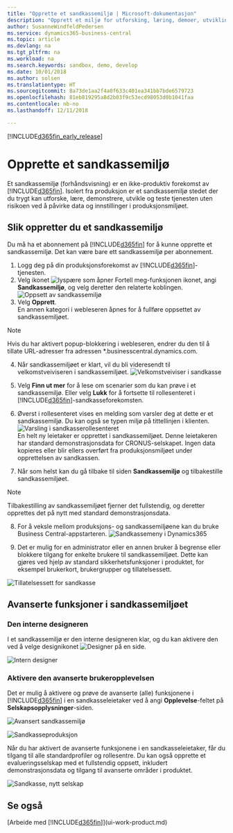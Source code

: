 ```yaml
---
title: "Opprette et sandkassemiljø | Microsoft-dokumentasjon"
description: "Opprett et miljø for utforsking, læring, demoer, utvikling og testing."
author: SusanneWindfeldPedersen
ms.service: dynamics365-business-central
ms.topic: article
ms.devlang: na
ms.tgt_pltfrm: na
ms.workload: na
ms.search.keywords: sandbox, demo, develop
ms.date: 10/01/2018
ms.author: solsen
ms.translationtype: HT
ms.sourcegitcommit: 8a73de1aa2f4a0f633c401ea341bb7bde6579723
ms.openlocfilehash: 81eb819295a8d2b03f9c53ecd98053d0b1041faa
ms.contentlocale: nb-no
ms.lasthandoff: 12/11/2018

---
```

[!INCLUDE[d365fin_early_release](includes/d365fin_early_release.md.md)]

# <a name="creating-a-sandbox-environment"></a>Opprette et sandkassemiljø
Et sandkassemiljø (forhåndsvisning) er en ikke-produktiv forekomst av [!INCLUDE[d365fin](includes/d365fin_md.md)]. Isolert fra produksjon er et sandkassemiljø stedet der du trygt kan utforske, lære, demonstrere, utvikle og teste tjenesten uten risikoen ved å påvirke data og innstillinger i produksjonsmiljøet.

## <a name="to-create-a-sandbox-environment"></a>Slik oppretter du et sandkassemiljø
Du må ha et abonnement på [!INCLUDE[d365fin](includes/d365fin_md.md)] for å kunne opprette et sandkassemiljø. Det kan være bare ett sandkassemiljø per abonnement.

1. Logg deg på din produksjonsforekomst av [!INCLUDE[d365fin](includes/d365fin_md.md)]-tjenesten.
2. Velg ikonet ![lyspære som åpner Fortell meg-funksjonen](media/ui-search/search_small.png "Fortell hva du vil gjøre") ikonet, angi **Sandkassemiljø**, og velg deretter den relaterte koblingen.
![Oppsett av sandkassemiljø](./media/across-sandbox/sandbox-environment-setup.png)
3. Velg **Opprett**.  
  En annen kategori i webleseren åpnes for å fullføre oppsettet av sandkassemiljøet.
> [!NOTE]  
>  Hvis du har aktivert popup-blokkering i webleseren, endrer du den til å tillate URL-adresser fra adressen *.businesscentral.dynamics.com.   

4. Når sandkassemiljøet er klart, vil du bli videresendt til velkomstveiviseren i sandkassemiljøet.
![Velkomstveiviser i sandkasse](./media/across-sandbox/sandbox-wizard.png)

5. Velg **Finn ut mer** for å lese om scenarier som du kan prøve i et sandkassemiljø. Eller velg **Lukk** for å fortsette til rollesenteret i [!INCLUDE[d365fin](includes/d365fin_md.md)]-sandkasseforekomsten.
6. Øverst i rollesenteret vises en melding som varsler deg at dette er et sandkassemiljø. Du kan også se typen miljø på tittellinjen i klienten.
![Varsling i sandkasserollesenteret](./media/across-sandbox/sandbox-rolecenter-notification.png)  
En helt ny leietaker er opprettet i sandkassemiljøet. Denne leietakeren har standard demonstrasjonsdata for CRONUS-selskapet. Ingen data kopieres eller blir ellers overført fra produksjonsmiljøet under opprettelsen av sandkassen.
7.  Når som helst kan du gå tilbake til siden **Sandkassemiljø** og tilbakestille sandkassemiljøet.
> [!NOTE]  
>  Tilbakestilling av sandkassemiljøet fjerner det fullstendig, og deretter opprettes det på nytt med standard demonstrasjonsdata.  

8.  For å veksle mellom produksjons- og sandkassemiljøene kan du bruke Business Central-appstarteren.
![Sandkassemeny i Dynamics365](./media/across-sandbox/sandbox-dynamics365-menu.png)

9.  Det er mulig for en administrator eller en annen bruker å begrense eller blokkere tilgang for enkelte brukere til sandkassemiljøet. Dette kan gjøres ved hjelp av standard sikkerhetsfunksjoner i produktet, for eksempel brukerkort, brukergrupper og tillatelsessett.

![Tillatelsessett for sandkasse](./media/across-sandbox/sandbox-permission-sets.png)

## <a name="advanced-functionality-in-the-sandbox-environment"></a>Avanserte funksjoner i sandkassemiljøet
### <a name="the-in-client-designer"></a>Den interne designeren
I et sandkassemiljø er den interne designeren klar, og du kan aktivere den ved å velge designikonet ![Designer](./media/across-sandbox/sandbox-inclient-design-icon.png) på en side.

![Intern designer](./media/across-sandbox/sandbox-inclient-designer.png)

### <a name="enable-the-advanced-user-experience"></a>Aktivere den avanserte brukeropplevelsen
Det er mulig å aktivere og prøve de avanserte (alle) funksjonene i [!INCLUDE[d365fin](includes/d365fin_md.md)] i en sandkasseleietaker ved å angi **Opplevelse**-feltet på **Selskapsopplysninger**-siden.

![Avansert sandkassemiljø](./media/across-sandbox/sandbox-advanced.png)

![Sandkasseproduksjon](./media/across-sandbox/sandbox-production.png)

Når du har aktivert de avanserte funksjonene i en sandkasseleietaker, får du tilgang til alle standardprofiler og rollesentre. Du kan også opprette et evalueringsselskap med et fullstendig oppsett, inkludert demonstrasjonsdata og tilgang til avanserte områder i produktet.

![Sandkasse, nytt selskap](./media/across-sandbox/sandbox-newcompany.png)


## <a name="see-also"></a>Se også
[Arbeide med [!INCLUDE[d365fin](includes/d365fin_md.md)]](ui-work-product.md)  

